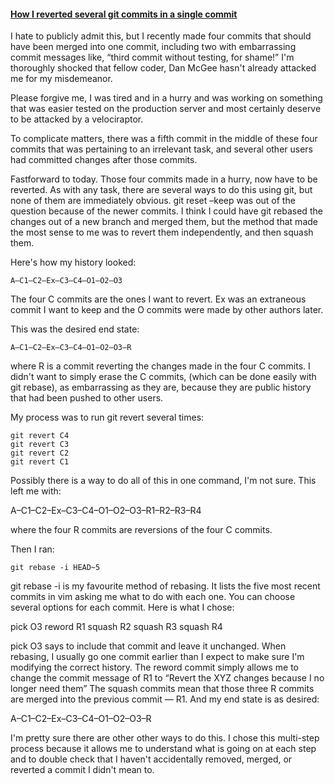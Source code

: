 #### [How I reverted several git commits in a single commit](http://archlinux.me/dusty/2011/02/26/how-i-reverted-several-git-commits-in-a-single-commit/)

I hate to publicly admit this, but I recently made four commits that should have been merged into one commit, including two with embarrassing commit messages like, “third commit without testing, for shame!” I'm thoroughly shocked that fellow coder, Dan McGee hasn't already attacked me for my misdemeanor.

Please forgive me, I was tired and in a hurry and was working on something that was easier tested on the production server and most certainly deserve to be attacked by a velociraptor.

To complicate matters, there was a fifth commit in the middle of these four commits that was pertaining to an irrelevant task, and several other users had committed changes after those commits.

Fastforward to today. Those four commits made in a hurry, now have to be reverted. As with any task, there are several ways to do this using git, but none of them are immediately obvious. git reset –keep was out of the question because of the newer commits. I think I could have git rebased the changes out of a new branch and merged them, but the method that made the most sense to me was to revert them independently, and then squash them.

Here's how my history looked:

    A–C1–C2–Ex–C3–C4–O1–O2–O3

The four C commits are the ones I want to revert. Ex was an extraneous commit I want to keep and the O commits were made by other authors later.

This was the desired end state:

    A–C1–C2–Ex–C3–C4–O1–O2–O3–R

where R is a commit reverting the changes made in the four C commits. I didn't want to simply erase the C commits, (which can be done easily with git rebase), as embarrassing as they are, because they are public history that had been pushed to other users.

My process was to run git revert several times:

    git revert C4
    git revert C3
    git revert C2
    git revert C1

Possibly there is a way to do all of this in one command, I'm not sure. This left me with:

A–C1–C2–Ex–C3–C4–O1–O2–O3–R1–R2–R3–R4

where the four R commits are reversions of the four C commits.

Then I ran:

    git rebase -i HEAD~5

git rebase -i is my favourite method of rebasing. It lists the five most recent commits in vim asking me what to do with each one. You can choose several options for each commit. Here is what I chose:

pick O3
reword R1
squash R2
squash R3
squash R4

pick O3 says to include that commit and leave it unchanged. When rebasing, I usually go one commit earlier than I expect to make sure I'm modifying the correct history. The reword commit simply allows me to change the commit message of R1 to “Revert the XYZ changes because I no longer need them” The squash commits mean that those three R commits are merged into the previous commit — R1. And my end state is as desired:

A–C1–C2–Ex–C3–C4–O1–O2–O3–R

I'm pretty sure there are other other ways to do this. I chose this multi-step process because it allows me to understand what is going on at each step and to double check that I haven't accidentally removed, merged, or reverted a commit I didn't mean to.
